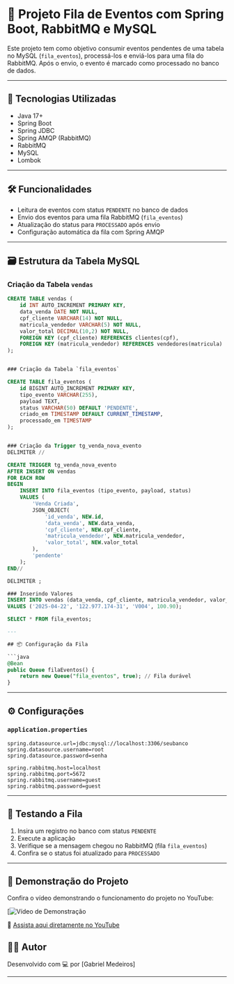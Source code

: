 # 📨 Projeto Fila de Eventos com Spring Boot, RabbitMQ e MySQL

Este projeto tem como objetivo consumir eventos pendentes de uma tabela no MySQL (`fila_eventos`), processá-los e enviá-los para uma fila do RabbitMQ. Após o envio, o evento é marcado como processado no banco de dados.

---

## 🚀 Tecnologias Utilizadas

- Java 17+
- Spring Boot
- Spring JDBC
- Spring AMQP (RabbitMQ)
- RabbitMQ
- MySQL
- Lombok

---

## 🛠️ Funcionalidades

- Leitura de eventos com status `PENDENTE` no banco de dados
- Envio dos eventos para uma fila RabbitMQ (`fila_eventos`)
- Atualização do status para `PROCESSADO` após envio
- Configuração automática da fila com Spring AMQP

---

## 🗃️ Estrutura da Tabela MySQL

### Criação da Tabela `vendas`

```sql
CREATE TABLE vendas (
    id INT AUTO_INCREMENT PRIMARY KEY,
    data_venda DATE NOT NULL,
    cpf_cliente VARCHAR(14) NOT NULL,
    matricula_vendedor VARCHAR(5) NOT NULL,
    valor_total DECIMAL(10,2) NOT NULL,
    FOREIGN KEY (cpf_cliente) REFERENCES clientes(cpf),
    FOREIGN KEY (matricula_vendedor) REFERENCES vendedores(matricula)
);


### Criação da Tabela `fila_eventos`

CREATE TABLE fila_eventos (
    id BIGINT AUTO_INCREMENT PRIMARY KEY,
    tipo_evento VARCHAR(255),
    payload TEXT,
    status VARCHAR(50) DEFAULT 'PENDENTE',
    criado_em TIMESTAMP DEFAULT CURRENT_TIMESTAMP,
    processado_em TIMESTAMP
);


### Criação da Trigger tg_venda_nova_evento
DELIMITER //

CREATE TRIGGER tg_venda_nova_evento 
AFTER INSERT ON vendas
FOR EACH ROW
BEGIN
    INSERT INTO fila_eventos (tipo_evento, payload, status) 
    VALUES (
        'Venda Criada', 
        JSON_OBJECT(
            'id_venda', NEW.id,
            'data_venda', NEW.data_venda,
            'cpf_cliente', NEW.cpf_cliente,
            'matricula_vendedor', NEW.matricula_vendedor,
            'valor_total', NEW.valor_total
        ),
        'pendente'
    );
END//

DELIMITER ;

### Inserindo Valores
INSERT INTO vendas (data_venda, cpf_cliente, matricula_vendedor, valor_total)
VALUES ('2025-04-22', '122.977.174-31', 'V004', 100.90);

SELECT * FROM fila_eventos;

---

## 📦 Configuração da Fila

```java
@Bean
public Queue filaEventos() {
    return new Queue("fila_eventos", true); // Fila durável
}
```
---

## ⚙️ Configurações

### `application.properties`

```properties
spring.datasource.url=jdbc:mysql://localhost:3306/seubanco
spring.datasource.username=root
spring.datasource.password=senha

spring.rabbitmq.host=localhost
spring.rabbitmq.port=5672
spring.rabbitmq.username=guest
spring.rabbitmq.password=guest
```

---

## 🧪 Testando a Fila

1. Insira um registro no banco com status `PENDENTE`
2. Execute a aplicação
3. Verifique se a mensagem chegou no RabbitMQ (fila `fila_eventos`)
4. Confira se o status foi atualizado para `PROCESSADO`

---

## 🎥 Demonstração do Projeto

Confira o vídeo demonstrando o funcionamento do projeto no YouTube:

[![Vídeo de Demonstração]([https://www.youtube.com/watch?v=ctHesjREKbQ&ab_channel=Aproando](https://youtu.be/OC4p97kugEk))

🔗 [Assista aqui diretamente no YouTube](https://www.youtube.com/watch?v=ctHesjREKbQ&ab_channel=Aproando)


## 👨‍💻 Autor

Desenvolvido com 💻 por [Gabriel Medeiros]

---
